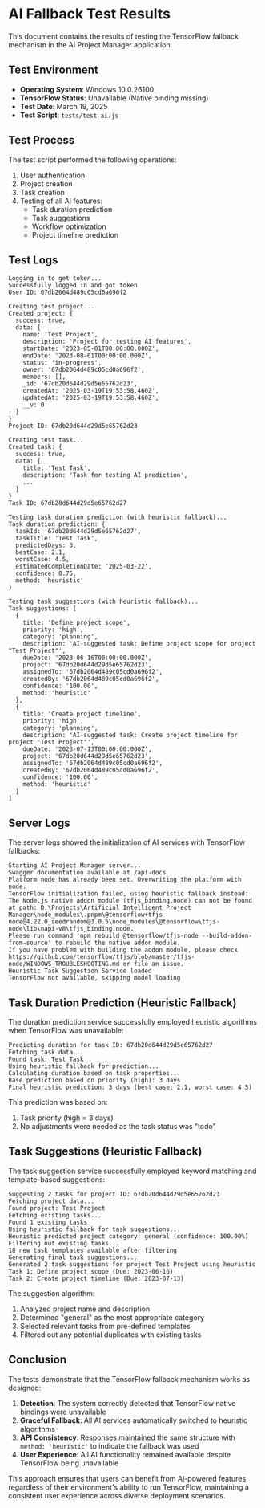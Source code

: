 # AI Fallback Test Results

This document contains the results of testing the TensorFlow fallback mechanism in the AI Project Manager application.

## Test Environment

- **Operating System**: Windows 10.0.26100
- **TensorFlow Status**: Unavailable (Native binding missing)
- **Test Date**: March 19, 2025
- **Test Script**: `tests/test-ai.js`

## Test Process

The test script performed the following operations:

1. User authentication
2. Project creation
3. Task creation
4. Testing of all AI features:
   - Task duration prediction
   - Task suggestions
   - Workflow optimization
   - Project timeline prediction

## Test Logs

```
Logging in to get token...
Successfully logged in and got token
User ID: 67db2064d489c05cd0a696f2

Creating test project...
Created project: {
  success: true,
  data: {
    name: 'Test Project',
    description: 'Project for testing AI features',
    startDate: '2023-05-01T00:00:00.000Z',
    endDate: '2023-08-01T00:00:00.000Z',
    status: 'in-progress',
    owner: '67db2064d489c05cd0a696f2',
    members: [],
    _id: '67db20d644d29d5e65762d23',
    createdAt: '2025-03-19T19:53:58.460Z',
    updatedAt: '2025-03-19T19:53:58.460Z',
    __v: 0
  }
}
Project ID: 67db20d644d29d5e65762d23

Creating test task...
Created task: {
  success: true,
  data: {
    title: 'Test Task',
    description: 'Task for testing AI prediction',
    ...
  }
}
Task ID: 67db20d644d29d5e65762d27

Testing task duration prediction (with heuristic fallback)...
Task duration prediction: {
  taskId: '67db20d644d29d5e65762d27',
  taskTitle: 'Test Task',
  predictedDays: 3,
  bestCase: 2.1,
  worstCase: 4.5,
  estimatedCompletionDate: '2025-03-22',
  confidence: 0.75,
  method: 'heuristic'
}

Testing task suggestions (with heuristic fallback)...
Task suggestions: [
  {
    title: 'Define project scope',
    priority: 'high',
    category: 'planning',
    description: 'AI-suggested task: Define project scope for project "Test Project"',
    dueDate: '2023-06-16T00:00:00.000Z',
    project: '67db20d644d29d5e65762d23',
    assignedTo: '67db2064d489c05cd0a696f2',
    createdBy: '67db2064d489c05cd0a696f2',
    confidence: '100.00',
    method: 'heuristic'
  },
  {
    title: 'Create project timeline',
    priority: 'high',
    category: 'planning',
    description: 'AI-suggested task: Create project timeline for project "Test Project"',
    dueDate: '2023-07-13T00:00:00.000Z',
    project: '67db20d644d29d5e65762d23',
    assignedTo: '67db2064d489c05cd0a696f2',
    createdBy: '67db2064d489c05cd0a696f2',
    confidence: '100.00',
    method: 'heuristic'
  }
]
```

## Server Logs

The server logs showed the initialization of AI services with TensorFlow fallbacks:

```
Starting AI Project Manager server...
Swagger documentation available at /api-docs
Platform node has already been set. Overwriting the platform with node.
TensorFlow initialization failed, using heuristic fallback instead:
The Node.js native addon module (tfjs_binding.node) can not be found at path: D:\Projects\Artificial Intelligent Project Manager\node_modules\.pnpm\@tensorflow+tfjs-node@4.22.0_seedrandom@3.0.5\node_modules\@tensorflow\tfjs-node\lib\napi-v8\tfjs_binding.node.
Please run command 'npm rebuild @tensorflow/tfjs-node --build-addon-from-source' to rebuild the native addon module.
If you have problem with building the addon module, please check https://github.com/tensorflow/tfjs/blob/master/tfjs-node/WINDOWS_TROUBLESHOOTING.md or file an issue.
Heuristic Task Suggestion Service loaded
TensorFlow not available, skipping model loading
```

## Task Duration Prediction (Heuristic Fallback)

The duration prediction service successfully employed heuristic algorithms when TensorFlow was unavailable:

```
Predicting duration for task ID: 67db20d644d29d5e65762d27
Fetching task data...
Found task: Test Task
Using heuristic fallback for prediction...
Calculating duration based on task properties...
Base prediction based on priority (high): 3 days
Final heuristic prediction: 3 days (best case: 2.1, worst case: 4.5)
```

This prediction was based on:
1. Task priority (high = 3 days)
2. No adjustments were needed as the task status was "todo"

## Task Suggestions (Heuristic Fallback)

The task suggestion service successfully employed keyword matching and template-based suggestions:

```
Suggesting 2 tasks for project ID: 67db20d644d29d5e65762d23
Fetching project data...
Found project: Test Project
Fetching existing tasks...
Found 1 existing tasks
Using heuristic fallback for task suggestions...
Heuristic predicted project category: general (confidence: 100.00%)
Filtering out existing tasks...
18 new task templates available after filtering
Generating final task suggestions...
Generated 2 task suggestions for project Test Project using heuristic
Task 1: Define project scope (Due: 2023-06-16)
Task 2: Create project timeline (Due: 2023-07-13)
```

The suggestion algorithm:
1. Analyzed project name and description
2. Determined "general" as the most appropriate category
3. Selected relevant tasks from pre-defined templates
4. Filtered out any potential duplicates with existing tasks

## Conclusion

The tests demonstrate that the TensorFlow fallback mechanism works as designed:

1. **Detection**: The system correctly detected that TensorFlow native bindings were unavailable
2. **Graceful Fallback**: All AI services automatically switched to heuristic algorithms
3. **API Consistency**: Responses maintained the same structure with `method: 'heuristic'` to indicate the fallback was used
4. **User Experience**: All AI functionality remained available despite TensorFlow being unavailable

This approach ensures that users can benefit from AI-powered features regardless of their environment's ability to run TensorFlow, maintaining a consistent user experience across diverse deployment scenarios. 